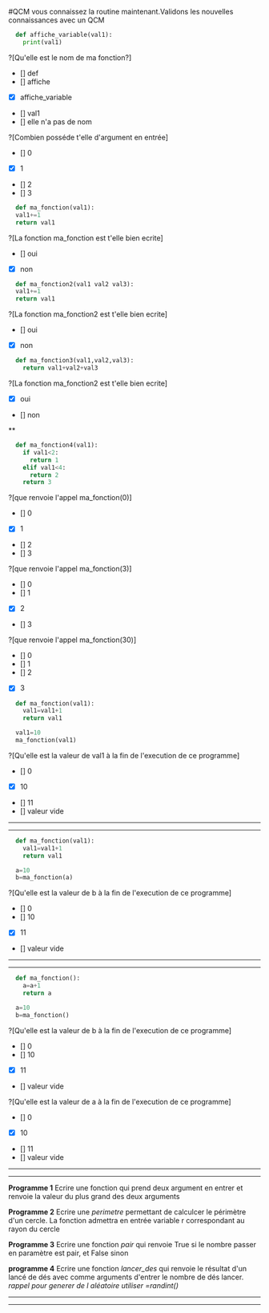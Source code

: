 #QCM
vous connaissez la routine maintenant.Validons les nouvelles connaissances avec un QCM

```python
  def affiche_variable(val1):
    print(val1)

```
?[Qu'elle est le nom de ma fonction?]
- [] def
- [] affiche
- [X] affiche_variable
- [] val1
- [] elle n'a pas de nom

?[Combien posséde t'elle d'argument en entrée]
- [] 0
- [X] 1
- [] 2
- [] 3


```python
  def ma_fonction(val1):
  val1+=1
  return val1
```

?[La fonction ma_fonction est t'elle bien ecrite]
- [] oui
- [X] non

```python
  def ma_fonction2(val1 val2 val3):
  val1+=1
  return val1
```

?[La fonction ma_fonction2 est t'elle bien ecrite]
- [] oui
- [X] non

```python
  def ma_fonction3(val1,val2,val3):
    return val1+val2+val3
```
?[La fonction ma_fonction2 est t'elle bien ecrite]
- [X] oui
- [] non

**

```python
  def ma_fonction4(val1):
    if val1<2:
      return 1
    elif val1<4:
      return 2    
    return 3
```

?[que renvoie l'appel ma_fonction(0)]
- [] 0
- [X] 1
- [] 2
- [] 3

?[que renvoie l'appel ma_fonction(3)]
- [] 0
- [] 1
- [X] 2
- [] 3

?[que renvoie l'appel ma_fonction(30)]
- [] 0
- [] 1
- [] 2
- [X] 3



```python
  def ma_fonction(val1):
    val1=val1+1
    return val1

  val1=10
  ma_fonction(val1)  
```
?[Qu'elle est la valeur de val1 à la fin de l'execution de ce programme]
- [] 0
- [X] 10
- [] 11
- [] valeur vide

---
---

```python
  def ma_fonction(val1):
    val1=val1+1
    return val1

  a=10
  b=ma_fonction(a)  
```
?[Qu'elle est la valeur de b à la fin de l'execution de ce programme]
- [] 0
- [] 10
- [X] 11
- [] valeur vide

---
---

```python
  def ma_fonction():
    a=a+1
    return a

  a=10
  b=ma_fonction()  
```
?[Qu'elle est la valeur de b à la fin de l'execution de ce programme]
- [] 0
- [] 10
- [X] 11
- [] valeur vide

?[Qu'elle est la valeur de a à la fin de l'execution de ce programme]
- [] 0
- [X] 10
- [] 11
- [] valeur vide


---
---

**Programme 1**
Ecrire une fonction qui prend deux argument en entrer et renvoie la valeur du plus grand des deux arguments

**Programme 2**
Ecrire une _perimetre_ permettant de calculcer le périmètre d'un cercle. La fonction admettra en entrée variable r correspondant au rayon du cercle

**Programme 3**
Ecrire une fonction _pair_ qui renvoie True si le nombre passer en paramètre est pair, et False sinon

**programme 4**
Ecrire une fonction _lancer_des_ qui renvoie le résultat d'un lancé de dés avec comme arguments d'entrer le nombre de dés lancer.
_rappel pour generer de l aléatoire utiliser =randint()_


---
---
